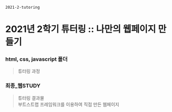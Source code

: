    2021-2-tutoring


2021년 2학기 튜터링 :: 나만의 웹페이지 만들기
===========

### html, css, javascript 폴더
  > 튜터링 과정                          







### 최종_웹STUDY
  > 튜터링 결과물   
  > 부트스트랩 프레임워크를 이용하여 직접 만든 웹페이지 
